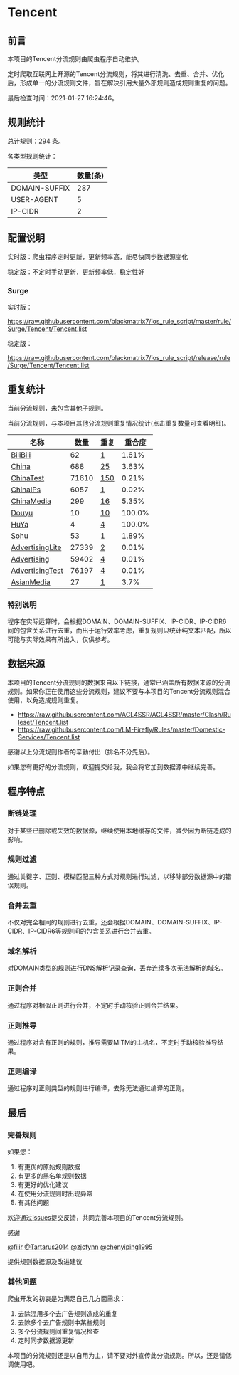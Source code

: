 # Tencent

## 前言

本项目的Tencent分流规则由爬虫程序自动维护。

定时爬取互联网上开源的Tencent分流规则，将其进行清洗、去重、合并、优化后，形成单一的分流规则文件，旨在解决引用大量外部规则造成规则重复的问题。



最后检查时间：2021-01-27 16:24:46。

## 规则统计

总计规则：294 条。

各类型规则统计：

| 类型 | 数量(条) |
| ---- | ---- |
| DOMAIN-SUFFIX | 287 |
| USER-AGENT | 5 |
| IP-CIDR | 2 |
## 配置说明

实时版：爬虫程序定时更新，更新频率高，能尽快同步数据源变化

稳定版：不定时手动更新，更新频率低，稳定性好

### Surge 
实时版：

https://raw.githubusercontent.com/blackmatrix7/ios_rule_script/master/rule/Surge/Tencent/Tencent.list

稳定版：

https://raw.githubusercontent.com/blackmatrix7/ios_rule_script/release/rule/Surge/Tencent/Tencent.list

## 重复统计


当前分流规则，未包含其他子规则。


当前分流规则，与本项目其他分流规则重复情况统计(点击重复数量可查看明细)。



| 名称 | 数量 | 重复 | 重合度 |
| ---- | ---- | ---- | ------ |
|  [BiliBili](https://github.com/blackmatrix7/ios_rule_script/tree/master/rule/Surge/BiliBili)    | 62   | [1](https://raw.githubusercontent.com/blackmatrix7/ios_rule_script/master/rule/Surge/Tencent/Tencent_Repeat.list)   |   1.61% |
|  [China](https://github.com/blackmatrix7/ios_rule_script/tree/master/rule/Surge/China)    | 688   | [25](https://raw.githubusercontent.com/blackmatrix7/ios_rule_script/master/rule/Surge/Tencent/Tencent_Repeat.list)   |   3.63% |
|  [ChinaTest](https://github.com/blackmatrix7/ios_rule_script/tree/master/rule/Surge/ChinaTest)    | 71610   | [150](https://raw.githubusercontent.com/blackmatrix7/ios_rule_script/master/rule/Surge/Tencent/Tencent_Repeat.list)   |   0.21% |
|  [ChinaIPs](https://github.com/blackmatrix7/ios_rule_script/tree/master/rule/Surge/ChinaIPs)    | 6057   | [1](https://raw.githubusercontent.com/blackmatrix7/ios_rule_script/master/rule/Surge/Tencent/Tencent_Repeat.list)   |   0.02% |
|  [ChinaMedia](https://github.com/blackmatrix7/ios_rule_script/tree/master/rule/Surge/ChinaMedia)    | 299   | [16](https://raw.githubusercontent.com/blackmatrix7/ios_rule_script/master/rule/Surge/Tencent/Tencent_Repeat.list)   |   5.35% |
|  [Douyu](https://github.com/blackmatrix7/ios_rule_script/tree/master/rule/Surge/Douyu)    | 10   | [10](https://raw.githubusercontent.com/blackmatrix7/ios_rule_script/master/rule/Surge/Tencent/Tencent_Repeat.list)   |   100.0% |
|  [HuYa](https://github.com/blackmatrix7/ios_rule_script/tree/master/rule/Surge/HuYa)    | 4   | [4](https://raw.githubusercontent.com/blackmatrix7/ios_rule_script/master/rule/Surge/Tencent/Tencent_Repeat.list)   |   100.0% |
|  [Sohu](https://github.com/blackmatrix7/ios_rule_script/tree/master/rule/Surge/Sohu)    | 53   | [1](https://raw.githubusercontent.com/blackmatrix7/ios_rule_script/master/rule/Surge/Tencent/Tencent_Repeat.list)   |   1.89% |
|  [AdvertisingLite](https://github.com/blackmatrix7/ios_rule_script/tree/master/rule/Surge/AdvertisingLite)    | 27339   | [2](https://raw.githubusercontent.com/blackmatrix7/ios_rule_script/master/rule/Surge/Tencent/Tencent_Repeat.list)   |   0.01% |
|  [Advertising](https://github.com/blackmatrix7/ios_rule_script/tree/master/rule/Surge/Advertising)    | 59402   | [4](https://raw.githubusercontent.com/blackmatrix7/ios_rule_script/master/rule/Surge/Tencent/Tencent_Repeat.list)   |   0.01% |
|  [AdvertisingTest](https://github.com/blackmatrix7/ios_rule_script/tree/master/rule/Surge/AdvertisingTest)    | 76197   | [4](https://raw.githubusercontent.com/blackmatrix7/ios_rule_script/master/rule/Surge/Tencent/Tencent_Repeat.list)   |   0.01% |
|  [AsianMedia](https://github.com/blackmatrix7/ios_rule_script/tree/master/rule/Surge/AsianMedia)    | 27   | [1](https://raw.githubusercontent.com/blackmatrix7/ios_rule_script/master/rule/Surge/Tencent/Tencent_Repeat.list)   |   3.7% |
### 特别说明
程序在实际运算时，会根据DOMAIN、DOMAIN-SUFFIX、IP-CIDR、IP-CIDR6间的包含关系进行去重，而出于运行效率考虑，重复规则只统计纯文本匹配，所以可能与实际效果有所出入，仅供参考。

## 数据来源

本项目的Tencent分流规则的数据来自以下链接，通常已涵盖所有数据来源的分流规则。如果你正在使用这些分流规则，建议不要与本项目的Tencent分流规则混合使用，以免造成规则重复。

- https://raw.githubusercontent.com/ACL4SSR/ACL4SSR/master/Clash/Ruleset/Tencent.list
- https://raw.githubusercontent.com/LM-Firefly/Rules/master/Domestic-Services/Tencent.list


感谢以上分流规则作者的辛勤付出（排名不分先后）。

如果您有更好的分流规则，欢迎提交给我，我会将它加到数据源中继续完善。

## 程序特点

### 断链处理

对于某些已删除或失效的数据源，继续使用本地缓存的文件，减少因为断链造成的影响。

### 规则过滤

通过关键字、正则、模糊匹配三种方式对规则进行过滤，以移除部分数据源中的错误规则。

### 合并去重

不仅对完全相同的规则进行去重，还会根据DOMAIN、DOMAIN-SUFFIX、IP-CIDR、IP-CIDR6等规则间的包含关系进行合并去重。

### 域名解析

对DOMAIN类型的规则进行DNS解析记录查询，丢弃连续多次无法解析的域名。

### 正则合并

通过程序对相似正则进行合并，不定时手动核验正则合并结果。

### 正则推导

通过程序对含有正则的规则，推导需要MITM的主机名，不定时手动核验推导结果。

### 正则编译

通过程序对正则类型的规则进行编译，去除无法通过编译的正则。

## 最后

### 完善规则

如果您：

1. 有更优的原始规则数据
2. 有更多的黑名单规则数据
3. 有更好的优化建议
4. 在使用分流规则时出现异常
5. 有其他问题

欢迎通过[issues](https://github.com/blackmatrix7/ios_rule_script/issues/new)提交反馈，共同完善本项目的Tencent分流规则。

感谢

[@fiiir](https://github.com/fiiir) [@Tartarus2014](https://github.com/Tartarus2014) [@zjcfynn](https://github.com/zjcfynn) [@chenyiping1995](https://github.com/chenyiping1995) 

提供规则数据源及改进建议

### 其他问题

爬虫开发的初衷是为满足自己几方面需求：

1. 去除混用多个去广告规则造成的重复
2. 去除多个去广告规则中某些规则
3. 多个分流规则间重复情况检查
4. 定时同步数据源更新

本项目的分流规则还是以自用为主，请不要对外宣传此分流规则。所以，还是请低调使用吧。